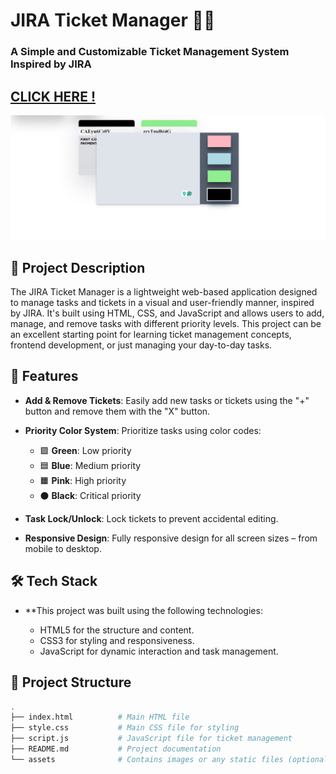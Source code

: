 # JIRA Ticket Manager 📝🎫

### A Simple and Customizable Ticket Management System Inspired by JIRA

##  [CLICK HERE !](https://67161953cdd15a21b4e58c11--cozy-mooncake-de714c.netlify.app/)

![JIRA Ticket Manager Demo](https://github.com/Saquib-Anjum/JIRA-TICKET-MANAGER/blob/main/bolb/Screenshot%202024-10-21%20135700.png)

## 📜 Project Description


The JIRA Ticket Manager is a lightweight web-based application designed to manage tasks and tickets in a visual and user-friendly manner, inspired by JIRA. It's built using HTML, CSS, and JavaScript and allows users to add, manage, and remove tasks with different priority levels. This project can be an excellent starting point for learning ticket management concepts, frontend development, or just managing your day-to-day tasks.

## 🚀 Features

- **Add & Remove Tickets**: Easily add new tasks or tickets using the "+" button and remove them with the "X" button.

- **Priority Color System**: Prioritize tasks using color codes:
  - 🟩 **Green**: Low priority
  - 🟦 **Blue**: Medium priority
  - 🟧 **Pink**: High priority
  - ⚫ **Black**: Critical priority

- **Task Lock/Unlock**: Lock tickets to prevent accidental editing.

- **Responsive Design**: Fully responsive design for all screen sizes – from mobile to desktop.

##  🛠️ Tech Stack
- **This project was built using the following technologies:

   - HTML5 for the structure and content.
   - CSS3 for styling and responsiveness.
   - JavaScript for dynamic interaction and task management.
## 📂 Project Structure

```bash
.
├── index.html          # Main HTML file
├── style.css           # Main CSS file for styling
├── script.js           # JavaScript file for ticket management
├── README.md           # Project documentation
└── assets              # Contains images or any static files (optional)
